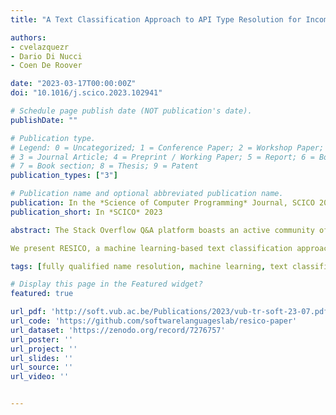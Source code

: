 ```yaml
---
title: "A Text Classification Approach to API Type Resolution for Incomplete Code Snippets"

authors:
- cvelazquezr
- Dario Di Nucci
- Coen De Roover

date: "2023-03-17T00:00:00Z"
doi: "10.1016/j.scico.2023.102941"

# Schedule page publish date (NOT publication's date).
publishDate: ""

# Publication type.
# Legend: 0 = Uncategorized; 1 = Conference Paper; 2 = Workshop Paper;
# 3 = Journal Article; 4 = Preprint / Working Paper; 5 = Report; 6 = Book; 
# 7 = Book section; 8 = Thesis; 9 = Patent
publication_types: ["3"]

# Publication name and optional abbreviated publication name.
publication: In the *Science of Computer Programming* Journal, SCICO 2023
publication_short: In *SCICO* 2023

abstract: The Stack Overflow Q&A platform boasts an active community of users who often include code snippets in their questions and answers. Several development tools rely on these code snippets as a source of information. Although code snippets are intended as examples for humans, they may not form compilation units. For instance, snippets illustrating how to use an API might lack the import statements for the corresponding API types. Thus, it becomes essential to determine the fully-qualified name of API types in incomplete snippets.

We present RESICO, a machine learning-based text classification approach to resolving the simple name of API types to their fully-qualified names. RESICO is trained on a corpus of Java programs for which a compiler can determine the fully-qualified names. For four machine learning classifiers, we evaluate the type resolution accuracy of the resulting models on the original and an extended version of datasets of snippets previously used to evaluate the current state-of-the-art approach based on information retrieval. Results show that our approach outperforms the state-of-the-art one, although the training phase is slightly slower. We observe that most of the incorrect type resolutions are not due to ambiguities among the simple names for API types but due to similarities among the contexts in which these types are used, representing a future research challenge.

tags: [fully qualified name resolution, machine learning, text classification, stack overflow]

# Display this page in the Featured widget?
featured: true

url_pdf: 'http://soft.vub.ac.be/Publications/2023/vub-tr-soft-23-07.pdf'
url_code: 'https://github.com/softwarelanguageslab/resico-paper'
url_dataset: 'https://zenodo.org/record/7276757'
url_poster: ''
url_project: ''
url_slides: ''
url_source: ''
url_video: ''


---
```


